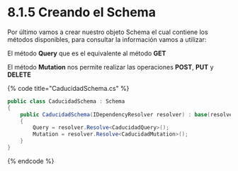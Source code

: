 # 8.1.5 Creando el Schema

Por último vamos a crear nuestro objeto Schema el cual contiene los métodos disponibles, para consultar la información vamos a utilizar:

El método **Query** que es el equivalente al método **GET**

El método **Mutation** nos permite realizar las operaciones **POST**, **PUT** y **DELETE**

{% code title="CaducidadSchema.cs" %}
```csharp
public class CaducidadSchema : Schema
{
    public CaducidadSchema(IDependencyResolver resolver) : base(resolver)
    {
        Query = resolver.Resolve<CaducidadQuery>();
        Mutation = resolver.Resolve<CaducidadMutation>();
    }
}
```
{% endcode %}

 

